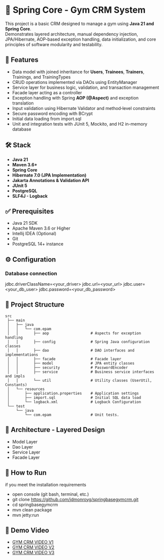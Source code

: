 # 🌱 Spring Core - Gym CRM System

This project is a basic CRM designed to manage a gym using **Java 21 and Spring Core**.  
Demonstrates layered architecture, manual dependency injection, JPA/Hibernate, 
AOP-based exception handling, data initialization, and core principles of 
software modularity and testability.

## 🧩 Features

- Data model with joined inheritance for **Users**, **Trainees**, **Trainers**, 
Trainings, and TrainingTypes
- CRUD operations implemented via DAOs using EntityManager
- Service layer for business logic, validation, and transaction management
- Facade layer acting as a controller
- Exception handling with Spring **AOP (@Aspect)** and exception translation
- Input validation using Hibernate Validator and method‐level constraints
- Secure password encoding with BCrypt
- Initial data loading from import.sql
- Unit and integration tests with JUnit 5, Mockito, and H2 in-memory database


## 🛠 Stack
- **Java 21**
- **Maven 3.6+**
- **Spring Core**
- **Hibernate 7.0 (JPA Implementation)**
- **Jakarta Annotations & Validation API**
- **JUnit 5**
- **PostgreSQL**
- **SLF4J - Logback**

## ✅ Prerequisites
- Java 21 SDK
- Apache Maven 3.6 or Higher
- Intellij IDEA (Optional)
- Git
- PostgreSQL 14+ instance

## ⚙️ Configuration
### Database connection
jdbc.driverClassName=<your_driver>
jdbc.url=<your_url>
jdbc.user=<your_db_user>
jdbc.password=<your_db_password>



## 📁 Project Structure

```
src
 ├── main
 │   ├── java
 │   │   └── com.epam
 │   │       ├── aop                   # Aspects for exception handling 
 │   │       ├── config                # Spring Java configuration classes
 │   │       ├── dao                   # DAO interfaces and implementations
 │   │       ├── facade                # Facade layer
 │   │       ├── model                 # JPA entity classes
 │   │       ├── security              # PasswordEncoder
 │   │       ├── service               # Business service interfaces and impls
 │   │       └── util                  # Utility classes (UserUtil, Constants)
 │   └── resources
 │       ├── application.properties    # Application settings
 │       ├── import.sql                # Initial SQL data load
 │       └── logback.xml               # Logback Configuration
 └── test
     └── java
         └── com.epam                  # Unit tests.
```

## 🧱 Architecture - Layered Design
- Model Layer
- Dao Layer
- Service Layer
- Facade Layer

## 🚀 How to Run
if you meet the installation requirements
- open console (git bash, terminal, etc.)
- git clone https://github.com/jdmonroyg/springbasegymcrm.git
- cd springbasegymcrm
- mvn clean package
- mvn jetty:run

## 🎥 Demo Video 
- [GYM CRM VIDEO V1](https://youtu.be/o87Heqkcnlo)
- [GYM CRM VIDEO V2](https://youtu.be/w2W7PWNIXQg)
- [GYM CRM VIDEO V3](https://youtu.be/w2W7PWNIXQg)
